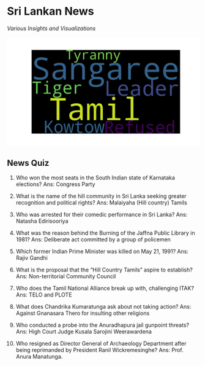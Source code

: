 
# Sri Lankan News

*Various Insights and Visualizations*

![wordcloud](media/wordcloud/wordcloud.latest.png)

## News Quiz

1. Who won the most seats in the South Indian state of Karnataka elections? 
Ans: Congress Party 

2. What is the name of the hill community in Sri Lanka seeking greater recognition and political rights?
Ans: Malaiyaha (Hill country) Tamils 

3. Who was arrested for their comedic performance in Sri Lanka?
Ans: Natasha Edirisooriya 

4. What was the reason behind the Burning of the Jaffna Public Library in 1981?
Ans: Deliberate act committed by a group of policemen 

5. Which former Indian Prime Minister was killed on May 21, 1991?
Ans: Rajiv Gandhi 

6. What is the proposal that the “Hill Country Tamils” aspire to establish?
Ans: Non-territorial Community Council 

7. Who does the Tamil National Alliance break up with, challenging ITAK?
Ans: TELO and PLOTE 

8. What does Chandrika Kumaratunga ask about not taking action?
Ans: Against Gnanasara Thero for insulting other religions 

9. Who conducted a probe into the Anuradhapura jail gunpoint threats?
Ans: High Court Judge Kusala Sarojini Weerawardena 

10. Who resigned as Director General of Archaeology Department after being reprimanded by President Ranil Wickremesinghe?
Ans: Prof. Anura Manatunga.



    